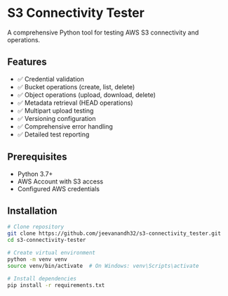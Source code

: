 # S3 Connectivity Tester

A comprehensive Python tool for testing AWS S3 connectivity and operations.

## Features

- ✅ Credential validation
- ✅ Bucket operations (create, list, delete)
- ✅ Object operations (upload, download, delete)
- ✅ Metadata retrieval (HEAD operations)
- ✅ Multipart upload testing
- ✅ Versioning configuration
- ✅ Comprehensive error handling
- ✅ Detailed test reporting

## Prerequisites

- Python 3.7+
- AWS Account with S3 access
- Configured AWS credentials

## Installation
```bash
# Clone repository
git clone https://github.com/jeevanandh32/s3-connectivity_tester.git
cd s3-connectivity-tester

# Create virtual environment
python -m venv venv
source venv/bin/activate  # On Windows: venv\Scripts\activate

# Install dependencies
pip install -r requirements.txt
